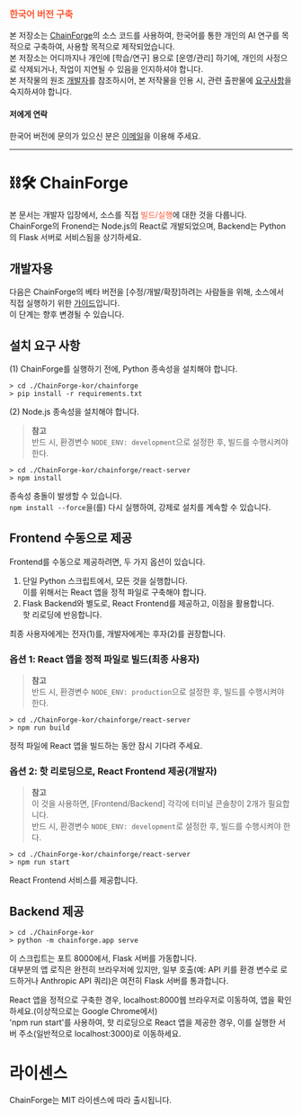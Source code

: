 ### <font color="#FF5733">한국어 버전 구축</font>

본 저장소는 [ChainForge](https://github.com/ianarawjo/ChainForge)의 소스 코드를 사용하여, 한국어를 통한 개인의 AI 연구를 목적으로 구축하여, 사용할 목적으로 제작되었습니다.<br/>
본 저장소는 어디까지나 개인에 [학습/연구] 용으로 [운영/관리] 하기에, 개인의 사정으로 삭제되거나, 작업이 지연될 수 있음을 인지하셔야 합니다.<br/>
본 저작물의 원조 [개발자](./README.md/#개발)를 참조하시어, 본 저작물을 인용 시, 관련 출판물에 [요구사항](./README.md/#우리를-인용할-경우)을 숙지하셔야 합니다.

#### 저에게 연락
한국어 버전에 문의가 있으신 분은 <a href="mailto:osoi@naver.com">이메일</a>을 이용해 주세요.


----------------------------------

# ⛓️🛠️ ChainForge

본 문서는 개발자 입장에서, 소스를 직접 <font color="#FF5733">빌드/실행</font>에 대한 것을 다룹니다.<br/>
ChainForge의 Fronend는 Node.js의 React로 개발되었으며, Backend는 Python의 Flask 서버로 서비스됨을 상기하세요.

## 개발자용

다음은 ChainForge의 베타 버전을 [수정/개발/확장]하려는 사람들을 위해, 소스에서 직접 실행하기 위한 [가이드](https://chainforge.ai/docs/for_dev/)입니다.<br/>
이 단계는 향후 변경될 수 있습니다.


## 설치 요구 사항

(1) ChainForge를 실행하기 전에, Python 종속성을 설치해야 합니다.
```
> cd ./ChainForge-kor/chainforge
> pip install -r requirements.txt
```

(2) Node.js 종속성을 설치해야 합니다.<br/>
> **참고**<br/>
> 반드 시, 환경변수 `NODE_ENV: development`으로 설정한 후, 빌드를 수행시켜야 한다.
```
> cd ./ChainForge-kor/chainforge/react-server
> npm install
```
종속성 충돌이 발생할 수 있습니다.<br/>
`npm install --force`을(를) 다시 실행하여, 강제로 설치를 계속할 수 있습니다.


## Frontend 수동으로 제공

Frontend를 수동으로 제공하려면, 두 가지 옵션이 있습니다.<br/>
1. 단일 Python 스크립트에서, 모든 것을 실행합니다.<br/>
    이를 위해서는 React 앱을 정적 파일로 구축해야 합니다.
2. Flask Backend와 별도로, React Frontend를 제공하고, 이점을 활용합니다.<br/>
    핫 리로딩에 반응합니다.

최종 사용자에게는 전자(1)를, 개발자에게는 후자(2)를 권장합니다.

### 옵션 1: React 앱을 정적 파일로 빌드(최종 사용자)
> **참고**<br/>
> 반드 시, 환경변수 `NODE_ENV: production`으로 설정한 후, 빌드를 수행시켜야 한다.
```
> cd ./ChainForge-kor/chainforge/react-server
> npm run build
```
정적 파일에 React 앱을 빌드하는 동안 잠시 기다려 주세요.<br/>

### 옵션 2: 핫 리로딩으로, React Frontend 제공(개발자)
> **참고**<br/>
> 이 것을 사용하면, [Frontend/Backend] 각각에 터미널 콘솔창이 2개가 필요합니다.<br/>
> 반드 시, 환경변수 `NODE_ENV: development`로 설정한 후, 빌드를 수행시켜야 한다.
```
> cd ./ChainForge-kor/chainforge/react-server
> npm run start
```
React Frontend 서비스를 제공합니다.<br/>


## Backend 제공
```
> cd ./ChainForge-kor
> python -m chainforge.app serve
```
이 스크립트는 포트 8000에서, Flask 서버를 가동합니다.<br/>
대부분의 앱 로직은 완전히 브라우저에 있지만, 일부 호출(예: API 키를 환경 변수로 로드하거나 Anthropic API 쿼리)은 여전히 ​​Flask 서버를 통과합니다.

React 앱을 정적으로 구축한 경우, localhost:8000웹 브라우저로 이동하여, 앱을 확인하세요.(이상적으로는 Google Chrome에서)<br/>
'npm run start'를 사용하여, 핫 리로딩으로 React 앱을 제공한 경우, 이를 실행한 서버 주소(일반적으로 localhost:3000)로 이동하세요.


# 라이센스

ChainForge는 MIT 라이센스에 따라 출시됩니다.
